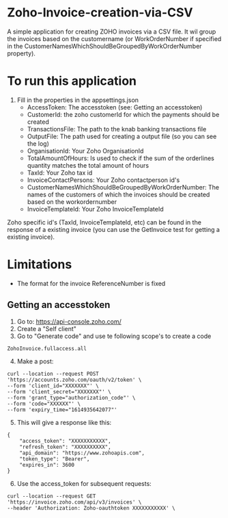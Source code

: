 # Zoho-Invoice-creation-via-CSV
A simple application for creating ZOHO invoices via a CSV file. It wil group the invoices based on the customername (or WorkOrderNumber if specified in the CustomerNamesWhichShouldBeGroupedByWorkOrderNumber property).

# To run this application

1. Fill in the properties in the appsettings.json
    - AccessToken: The accesstoken (see: Getting an accesstoken)
    - CustomerId: the zoho customerId for which the payments should be created
    - TransactionsFile: The path to the knab banking transactions file
    - OutputFile: The path used for creating a output file (so you can see the log)
    - OrganisationId: Your Zoho OrganisationId
    - TotalAmountOfHours: Is used to check if the sum of the orderlines quantity matches the total amount of hours
    - TaxId: Your Zoho tax id
    - InvoiceContactPersons: Your Zoho contactperson id's
    - CustomerNamesWhichShouldBeGroupedByWorkOrderNumber: The names of the customers of which the invoices should be created based on the workordernumber
    - InvoiceTemplateId: Your Zoho InvoiceTemplateId

Zoho specific id's (TaxId, InvoiceTemplateId, etc) can be found in the response of a existing invoice (you can use the GetInvoice test for getting a existing invoice).

# Limitations
- The format for the invoice ReferenceNumber is fixed

## Getting an accesstoken

1. Go to: https://api-console.zoho.com/
2. Create a "Self client"
3. Go to "Generate code" and use te following scope's to create a code

```
ZohoInvoice.fullaccess.all
```

4. Make a post:

```
curl --location --request POST 'https://accounts.zoho.com/oauth/v2/token' \
--form 'client_id="XXXXXXX"' \
--form 'client_secret="XXXXXXX"' \
--form 'grant_type="authorization_code"' \
--form 'code="XXXXXX"' \
--form 'expiry_time="1614935642077"'
```

5. This will give a response like this:

```
{
    "access_token": "XXXXXXXXXXX",
    "refresh_token": "XXXXXXXXXX",
    "api_domain": "https://www.zohoapis.com",
    "token_type": "Bearer",
    "expires_in": 3600
}
```

6. Use the access_token for subsequent requests:

```
curl --location --request GET 'https://invoice.zoho.com/api/v3/invoices' \
--header 'Authorization: Zoho-oauthtoken XXXXXXXXXXX' \
```